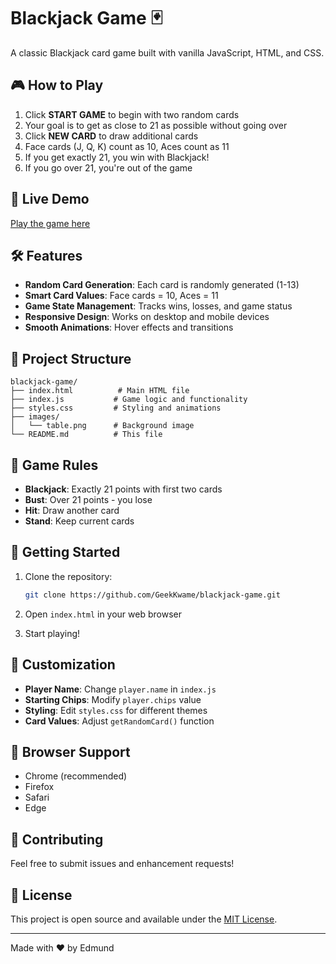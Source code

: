 # Blackjack Game 🃏

A classic Blackjack card game built with vanilla JavaScript, HTML, and CSS.

## 🎮 How to Play

1. Click **START GAME** to begin with two random cards
2. Your goal is to get as close to 21 as possible without going over
3. Click **NEW CARD** to draw additional cards
4. Face cards (J, Q, K) count as 10, Aces count as 11
5. If you get exactly 21, you win with Blackjack!
6. If you go over 21, you're out of the game

## 🚀 Live Demo

[Play the game here](https://blackjack-game-dev.netlify.app/)

## 🛠️ Features

- **Random Card Generation**: Each card is randomly generated (1-13)
- **Smart Card Values**: Face cards = 10, Aces = 11
- **Game State Management**: Tracks wins, losses, and game status
- **Responsive Design**: Works on desktop and mobile devices
- **Smooth Animations**: Hover effects and transitions

## 📁 Project Structure

```
blackjack-game/
├── index.html          # Main HTML file
├── index.js           # Game logic and functionality
├── styles.css         # Styling and animations
├── images/
│   └── table.png      # Background image
└── README.md          # This file
```

## 🎯 Game Rules

- **Blackjack**: Exactly 21 points with first two cards
- **Bust**: Over 21 points - you lose
- **Hit**: Draw another card
- **Stand**: Keep current cards

## 🚀 Getting Started

1. Clone the repository:
   ```bash
   git clone https://github.com/GeekKwame/blackjack-game.git
   ```

2. Open `index.html` in your web browser

3. Start playing!

## 🎨 Customization

- **Player Name**: Change `player.name` in `index.js`
- **Starting Chips**: Modify `player.chips` value
- **Styling**: Edit `styles.css` for different themes
- **Card Values**: Adjust `getRandomCard()` function

## 📱 Browser Support

- Chrome (recommended)
- Firefox
- Safari
- Edge

## 🤝 Contributing

Feel free to submit issues and enhancement requests!

## 📄 License

This project is open source and available under the [MIT License](LICENSE).

---

Made with ❤️ by Edmund
